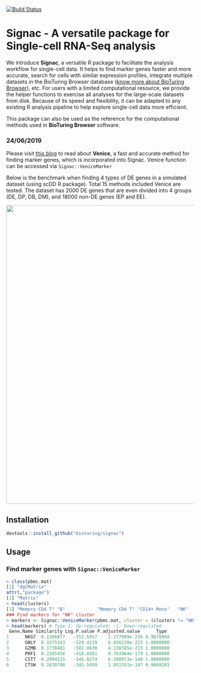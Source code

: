[![Build Status](https://travis-ci.com/bioturing/signac.svg?branch=master)](https://travis-ci.com/bioturing/signac)

# Signac - A versatile package for Single-cell RNA-Seq analysis

We introduce **Signac**, a versatile R package to facilitate the analysis workflow for single-cell data. It helps to find marker genes faster and more accurate, search for cells with similar expression profiles, integrate multiple datasets in the BioTuring Browser database ([know more about BioTuring Browser](https://bioturing.com/product/bbrowser)), etc. For users with a limited computational resource, we provide the helper functions to exercise all analyses for the large-scale datasets from disk. Because of its speed and flexibility, it can be adapted to any existing R analysis pipeline to help explore single-cell data more efficient.

This package can also be used as the reference for the computational methods used in **BioTuring Browser** software.

### 24/06/2019

Please visit [this blog](https://blog.bioturing.com/2019/06/24/venice-a-non-parametric-test-for-finding-marker-genes-in-single-cell-rna-seq-data/) to read about **Venice**, a fast and accurate method for finding marker genes, which is incorporated into Signac. Venice function can be accessed via `Signac::VeniceMarker`

Below is the benchmark when finding 4 types of DE genes in a simulated dataset (using scDD R package). Total 15 methods included Venice are tested. The dataset has 2000 DE genes that are even divided into 4 groups (DE, DP, DB, DM), and 18000 non-DE genes (EP and EE).

  <img src="https://blog.bioturing.com/wp-content/uploads/2019/06/figure4-1-1024x773.png" width="800" style="text-align:center"/> 

## Installation

```R
devtools::install_github("bioturing/signac")
```

## Usage
### Find marker genes with ```Signac::VeniceMarker```
```R
> class(pbmc.mat) 
[1] "dgCMatrix"
attr(,"package")
[1] "Matrix" 
> head(clusters) 
[1] "Memory CD4 T" "B"            "Memory CD4 T" "CD14+ Mono"   "NK"           "Memory CD4 T" 
### Find markers for "NK" cluster
> markers <- Signac::VeniceMarker(pbmc.mat, cluster = (clusters != "NK") + 1)
> head(markers) # Type 1: Up-regulated; -1: Down-regulated
 Gene.Name Similarity Log.P.value P.adjusted.value      Type
1      NKG7  0.1366077   -552.6917    1.277099e-236 0.9870968
2      GNLY  0.1575343   -520.4139    6.656220e-223 1.0000000
3      GZMB  0.1730481   -502.0630    4.138385e-215 1.0000000
4      PRF1  0.2285456   -418.0301    9.703964e-179 1.0000000
5      CST7  0.2894125   -346.8274    6.500973e-148 1.0000000
6      CTSW  0.2838700   -345.5459    1.951351e-147 0.9869281
```
